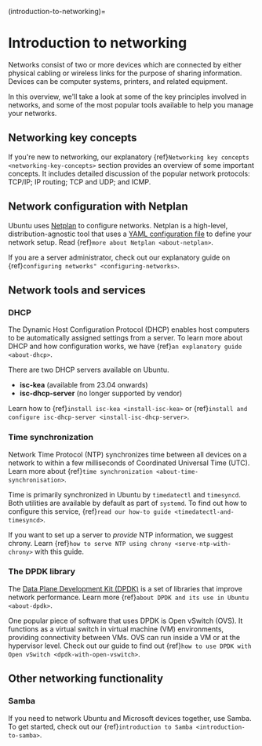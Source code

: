 (introduction-to-networking)=
# Introduction to networking

Networks consist of two or more devices which are connected by either physical cabling or wireless links for the purpose of sharing information. Devices can be computer systems, printers, and related equipment.

In this overview, we'll take a look at some of the key principles involved in networks, and some of the most popular tools available to help you manage your networks.

## Networking key concepts

If you're new to networking, our explanatory {ref}`Networking key concepts <networking-key-concepts>` section provides an overview of some important concepts. It includes detailed discussion of the popular network protocols: TCP/IP; IP routing; TCP and UDP; and ICMP.

## Network configuration with Netplan

Ubuntu uses [Netplan](https://netplan.io/) to configure networks. Netplan is a high-level, distribution-agnostic tool that uses a [YAML configuration file](https://netplan.readthedocs.io/en/stable/netplan-yaml/) to define your network setup. Read {ref}`more about Netplan <about-netplan>`. 

If you are a server administrator, check out our explanatory guide on {ref}`configuring networks" <configuring-networks>`.

## Network tools and services

### DHCP

The Dynamic Host Configuration Protocol (DHCP) enables host computers to be automatically assigned settings from a server. To learn more about DHCP and how configuration works, we have {ref}`an explanatory guide <about-dhcp>`.

There are two DHCP servers available on Ubuntu.  
 * **isc-kea** (available from 23.04 onwards)
 * **isc-dhcp-server** (no longer supported by vendor)

Learn how to {ref}`install isc-kea <install-isc-kea>` or {ref}`install and configure isc-dhcp-server <install-isc-dhcp-server>`.

### Time synchronization

Network Time Protocol (NTP) synchronizes time between all devices on a network to within a few milliseconds of Coordinated Universal Time (UTC). Learn more about {ref}`time synchronization <about-time-synchronisation>`.

Time is primarily synchronized in Ubuntu by `timedatectl` and `timesyncd`. Both utilities are available by default as part of `systemd`. To find out how to configure this service, {ref}`read our how-to guide <timedatectl-and-timesyncd>`.

If you want to set up a server to *provide* NTP information, we suggest chrony. Learn {ref}`how to serve NTP using chrony <serve-ntp-with-chrony>` with this guide.

### The DPDK library

The [Data Plane Development Kit (DPDK)](https://www.dpdk.org/) is a set of libraries that improve network performance. Learn more {ref}`about DPDK and its use in Ubuntu <about-dpdk>`.

One popular piece of software that uses DPDK is Open vSwitch (OVS). It functions as a virtual switch in virtual machine (VM) environments, providing connectivity between VMs. OVS can run inside a VM or at the hypervisor level. Check out our guide to find out {ref}`how to use DPDK with Open vSwitch <dpdk-with-open-vswitch>`.

## Other networking functionality

### Samba
  If you need to network Ubuntu and Microsoft devices together, use Samba. To get started, check out our {ref}`introduction to Samba <introduction-to-samba>`.
